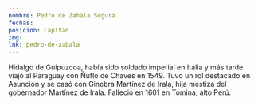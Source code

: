 ```yaml
---
nombre: Pedro de Zabala Segura
fechas:
posicion: Capitán
img:
lnk: pedro-de-zabala
---
```


Hidalgo de Guipuzcoa, había sido soldado imperial en Italia y más tarde viajó al Paraguay con Ñuflo de Chaves en 1549. Tuvo un rol destacado en Asunción y se casó con Ginebra Martínez de Irala, hija mestiza del gobernador Martínez de Irala. Falleció en 1601 en Tomina, alto Perú.
